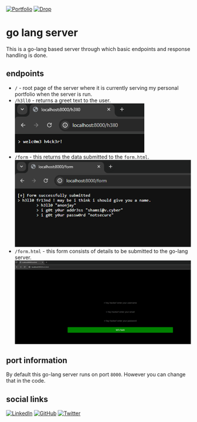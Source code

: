 [![Portfolio](https://img.shields.io/badge/CTF/Writeups-Jayavamsi-orange?style=for-the-badge&logo=netlify)](https://jayavamsi.netlify.app/)
[![Drop](https://img.shields.io/badge/Drop-Email-red?style=for-the-badge&logo=proton)](mailto:shamsi9@protonmail.com)

# go lang server
This is a go-lang based server through which basic endpoints and response handling is done.

## endpoints
* `/` - root page of the server where it is currently serving my personal portfolio when the server is run.
* `/h3ll0` - returns a greet text to the user.
![h3ll0](./static/img/h3ll0.png)
* `/form` - this returns the data submitted to the `form.html`.
![form o/p](./static/img/form-op.png) 
* `/form.html` - this form consists of details to be submitted to the go-lang server.
![form](./static/img/form.png)

## port information
By default this go-lang server runs on port `8000`. However you can change that in the code.

## social links 
[![LinkedIn](https://img.shields.io/badge/LinkedIn-connect-0077B5?style=for-the-badge&logo=linkedin)](https://www.linkedin.com/in/villuri-jayavamsi) 
[![GitHub](https://img.shields.io/badge/GitHub-v4r5v4m5-181717?style=for-the-badge&logo=github)](https://github.com/v4r5v4m5) 
[![Twitter](https://img.shields.io/badge/Twitter-v-1DA1F2?style=for-the-badge&logo=twitter)](https://twitter.com/v1llur1) 